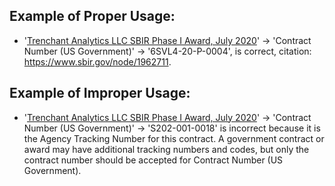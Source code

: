 ## Example of Proper Usage:
* '[Trenchant Analytics LLC SBIR Phase I Award, July 2020](https://golden.com/wiki/Trenchant_Analytics_LLC_SBIR_Phase_I_Award%2C_July_2020-REGN3Y9)' → 'Contract Number (US Government)' → '6SVL4-20-P-0004', is correct, citation: https://www.sbir.gov/node/1962711.

## Example of Improper Usage:
* '[Trenchant Analytics LLC SBIR Phase I Award, July 2020](https://golden.com/wiki/Trenchant_Analytics_LLC_SBIR_Phase_I_Award%2C_July_2020-REGN3Y9)' → 'Contract Number (US Government)' → 'S202-001-0018' is incorrect because it is the Agency Tracking Number for this contract.  A government contract or award may have additional tracking numbers and codes, but only the contract number should be accepted for Contract Number (US Government).

